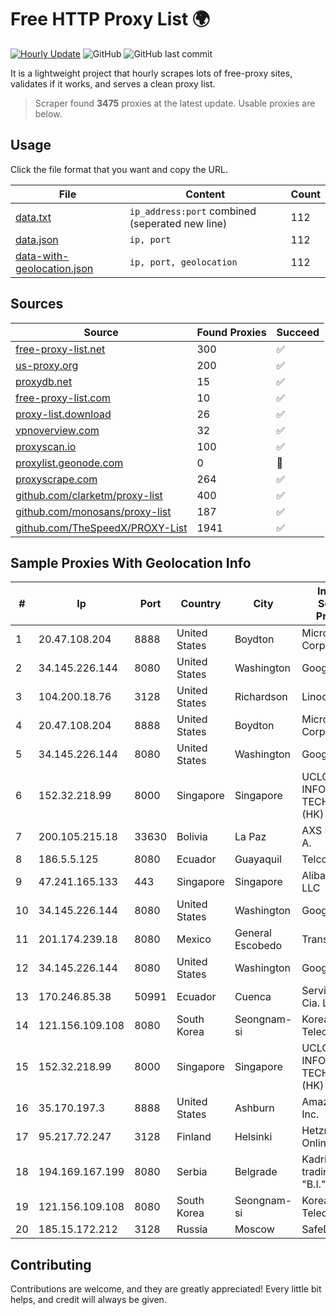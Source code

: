 
# Free HTTP Proxy List 🌍

[![Hourly Update](https://github.com/mertguvencli/http-proxy-list/actions/workflows/main.yml/badge.svg?branch=main)](https://github.com/mertguvencli/http-proxy-list/actions/workflows/main.yml)
![GitHub](https://img.shields.io/github/license/mertguvencli/http-proxy-list)
![GitHub last commit](https://img.shields.io/github/last-commit/mertguvencli/http-proxy-list)

It is a lightweight project that hourly scrapes lots of free-proxy sites, validates if it works, and serves a clean proxy list.


> Scraper found **3475** proxies at the latest update. Usable proxies are below.

## Usage

Click the file format that you want and copy the URL.


|File|Content|Count|
|----|-------|-----|
|[data.txt](https://raw.githubusercontent.com/mertguvencli/http-proxy-list/main/proxy-list/data.txt)|`ip_address:port` combined (seperated new line)|112|
|[data.json](https://raw.githubusercontent.com/mertguvencli/http-proxy-list/main/proxy-list/data.json)|`ip, port`|112|
|[data-with-geolocation.json](https://raw.githubusercontent.com/mertguvencli/http-proxy-list/main/proxy-list/data-with-geolocation.json)|`ip, port, geolocation`|112|

## Sources

|Source|Found Proxies|Succeed|
|------|-------------|-------|
|[free-proxy-list.net](https://free-proxy-list.net)|300|✅|
|[us-proxy.org](https://www.us-proxy.org)|200|✅|
|[proxydb.net](http://proxydb.net)|15|✅|
|[free-proxy-list.com](https://free-proxy-list.com/?page=&port=&type%5B%5D=http&type%5B%5D=https&up_time=0&search=Search)|10|✅|
|[proxy-list.download](https://www.proxy-list.download/HTTP)|26|✅|
|[vpnoverview.com](https://vpnoverview.com/privacy/anonymous-browsing/free-proxy-servers)|32|✅|
|[proxyscan.io](https://www.proxyscan.io)|100|✅|
|[proxylist.geonode.com](https://proxylist.geonode.com/api/proxy-list?limit=300&page=1&sort_by=lastChecked&sort_type=desc&protocols=http,https)|0|🚫|
|[proxyscrape.com](https://api.proxyscrape.com/v2/?request=displayproxies&protocol=http&timeout=10000&country=all&ssl=all&anonymity=all)|264|✅|
|[github.com/clarketm/proxy-list](https://raw.githubusercontent.com/clarketm/proxy-list/master/proxy-list-raw.txt)|400|✅|
|[github.com/monosans/proxy-list](https://raw.githubusercontent.com/monosans/proxy-list/main/proxies/http.txt)|187|✅|
|[github.com/TheSpeedX/PROXY-List](https://raw.githubusercontent.com/TheSpeedX/PROXY-List/master/http.txt)|1941|✅|


## Sample Proxies With Geolocation Info

|#|Ip|Port|Country|City|Internet Service Provider|
|-|--|----|-------|----|-------------------------|
|1|20.47.108.204|8888|United States|Boydton|Microsoft Corporation|
|2|34.145.226.144|8080|United States|Washington|Google LLC|
|3|104.200.18.76|3128|United States|Richardson|Linode, LLC|
|4|20.47.108.204|8888|United States|Boydton|Microsoft Corporation|
|5|34.145.226.144|8080|United States|Washington|Google LLC|
|6|152.32.218.99|8000|Singapore|Singapore|UCLOUD INFORMATION TECHNOLOGY (HK) LIMITED|
|7|200.105.215.18|33630|Bolivia|La Paz|AXS Bolivia S. A.|
|8|186.5.5.125|8080|Ecuador|Guayaquil|Telconet S.A|
|9|47.241.165.133|443|Singapore|Singapore|Alibaba.com LLC|
|10|34.145.226.144|8080|United States|Washington|Google LLC|
|11|201.174.239.18|8080|Mexico|General Escobedo|Transtelco Inc|
|12|34.145.226.144|8080|United States|Washington|Google LLC|
|13|170.246.85.38|50991|Ecuador|Cuenca|Servicable Cia. Ltda.|
|14|121.156.109.108|8080|South Korea|Seongnam-si|Korea Telecom|
|15|152.32.218.99|8000|Singapore|Singapore|UCLOUD INFORMATION TECHNOLOGY (HK) LIMITED|
|16|35.170.197.3|8888|United States|Ashburn|Amazon.com, Inc.|
|17|95.217.72.247|3128|Finland|Helsinki|Hetzner Online GmbH|
|18|194.169.167.199|8080|Serbia|Belgrade|Kadri Haxhiaj trading as "B.I."|
|19|121.156.109.108|8080|South Korea|Seongnam-si|Korea Telecom|
|20|185.15.172.212|3128|Russia|Moscow|SafeData LLC|



## Contributing

Contributions are welcome, and they are greatly appreciated! Every
little bit helps, and credit will always be given.

